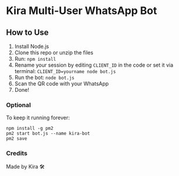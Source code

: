 # Kira Multi-User WhatsApp Bot

## How to Use

1. Install Node.js
2. Clone this repo or unzip the files
3. Run: `npm install`
4. Rename your session by editing `CLIENT_ID` in the code or set it via terminal: `CLIENT_ID=yourname node bot.js`
5. Run the bot: `node bot.js`
6. Scan the QR code with your WhatsApp
7. Done!

### Optional

To keep it running forever:
```
npm install -g pm2
pm2 start bot.js --name kira-bot
pm2 save
```

### Credits
Made by Kira 🛠️